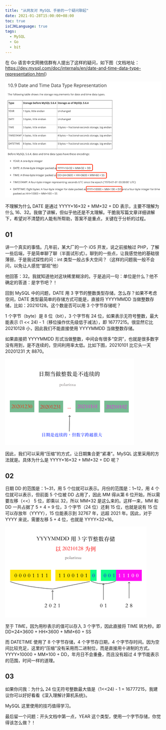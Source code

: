 ```yaml
---
title: "从网友对 MySQL 手册的一个疑问聊起"
date: 2021-01-28T15:00:00+08:00
toc: true
isCJKLanguage: true
tags: 
  - MySQL
  - Go
  - bit
---
```


在 Go 语言中文网微信群有人提出了这样的疑问，如下图（文档地址：<https://dev.mysql.com/doc/internals/en/date-and-time-data-type-representation.html>）

![](imgs/mysql-bit01.png)

不理解为什么 DATE 是通过 YYYY×16×32 + MM×32 + DD 表示，主要不理解为什么 16、32。我做了讲解，但似乎他还是不太理解。干脆我写篇文章详细讲解下，希望对不清楚的人能有所帮助，答案不是重点，关键在于分析的过程。

## 01

讲一个真实的事情。几年前，某大厂的一个 iOS 开发，说之前接触过 PHP，了解一些后端，于是简单聊了聊（半面试形式）。聊到的一些点，让我感觉他的基础很薄弱，于是我试探性的问：int 类型一般占多大空间？（这样的问题我一般不会问，以免让人感觉“鄙视”他）

他回答：32。我就知道他对这块稀里糊涂的。于是追问一句：单位是什么？他不确定的答道：是字节吧？！

回到 MySQL 中的问题，DATE 用 3 字节的整数类型存储，怎么存？如果不考虑空间，DATE 类型最简单的存储方式可能是，直接将 YYYYMMDD 当做整数存储，比如：20210128。这个数是否可以用 3 个字节存储呢？

1 个字节（byte）是 8 位（bit），3 个字节有 24 位，如果表示无符号整数，最大能表示 (1 << 24) - 1（移位操作优先级低于减法），即 16777215。很显然它比 20210128 小，因此我们不能直接使用 YYYYMMDD  当做整数存储。

如果直接把 YYYYMMDD 形式当做整数，中间会有很多“空洞”，也就是很多数字没有用到，是不连续的，空间利用率太低。比如下图，20210101 比它头一天 20201231 大 8870。

![](imgs/mysql-bit02.png)

因此，我们可以采用“压缩”的方式，让日期集合更“紧凑”。MySQL 这里采用的方法就是。具体为什么是 YYYY×16×32 + MM×32 + DD 呢？

## 02

日期 DD 的范围是：1~31，用 5 个位就可以表示。月份的范围是：1~12，用 4 个位就可以表示，但前面 5 个位被 DD 占用了，因此 MM 得从第 6 位开始，所以需要左移（<<） 5 位，即乘以 32，所以 MM×32 是这么来的。这样一来，MM 和 DD 一共占据了 5 + 4 = 9 位，3 个字节（24 位）还剩 15 位，也就是说有 15 位可以存放年（YYYY），15 位能表示到 32767 年，远超 2021 年。因此，对于 YYYY 来说，需要左移 5 + 4 位，也就是 YYYY×32×16。

![](imgs/mysql-bit03.png)

至于 TIME，因为用秒表示的值可以存入 3 个字节，因此直接将 TIME 转为秒。即  DD×24×3600 + HH×3600 + MM×60 + SS

而 DATETIME 使用了 8 个字节存储，4 个字节存日期，4 个字节存时间。因为空间比较充足，这里的“压缩”没有采用而二进制位，而是直接用十进制的方式。YYYY×10000 + MM×100 + DD，年月日不会重叠，而且没有超过 4 字节能表示的范围，时间一样的道理。

## 03

如果你问我：为什么 24 位无符号整数最大值是（1<<24) - 1 = 16777215，我建议你可以好好看看《深入理解计算机系统》。

MySQL 这里使用的技巧值得学习。

最后留一个问题：开头文档中第一点，YEAR 这个类型，使用一个字节存储，你觉得该怎么做？！